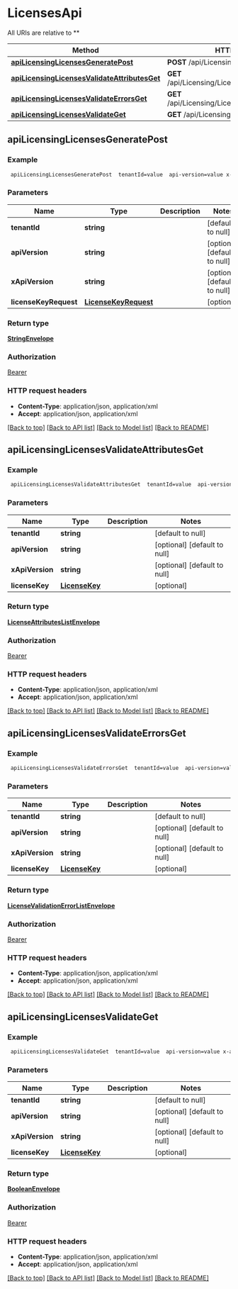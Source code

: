 # LicensesApi

All URIs are relative to **

Method | HTTP request | Description
------------- | ------------- | -------------
[**apiLicensingLicensesGeneratePost**](LicensesApi.md#apiLicensingLicensesGeneratePost) | **POST** /api/Licensing/Licenses/Generate | 
[**apiLicensingLicensesValidateAttributesGet**](LicensesApi.md#apiLicensingLicensesValidateAttributesGet) | **GET** /api/Licensing/Licenses/Validate/Attributes | 
[**apiLicensingLicensesValidateErrorsGet**](LicensesApi.md#apiLicensingLicensesValidateErrorsGet) | **GET** /api/Licensing/Licenses/Validate/Errors | 
[**apiLicensingLicensesValidateGet**](LicensesApi.md#apiLicensingLicensesValidateGet) | **GET** /api/Licensing/Licenses/Validate | 



## apiLicensingLicensesGeneratePost



### Example

```bash
 apiLicensingLicensesGeneratePost  tenantId=value  api-version=value x-api-version:value
```

### Parameters


Name | Type | Description  | Notes
------------- | ------------- | ------------- | -------------
 **tenantId** | **string** |  | [default to null]
 **apiVersion** | **string** |  | [optional] [default to null]
 **xApiVersion** | **string** |  | [optional] [default to null]
 **licenseKeyRequest** | [**LicenseKeyRequest**](LicenseKeyRequest.md) |  | [optional]

### Return type

[**StringEnvelope**](StringEnvelope.md)

### Authorization

[Bearer](../README.md#Bearer)

### HTTP request headers

- **Content-Type**: application/json, application/xml
- **Accept**: application/json, application/xml

[[Back to top]](#) [[Back to API list]](../README.md#documentation-for-api-endpoints) [[Back to Model list]](../README.md#documentation-for-models) [[Back to README]](../README.md)


## apiLicensingLicensesValidateAttributesGet



### Example

```bash
 apiLicensingLicensesValidateAttributesGet  tenantId=value  api-version=value x-api-version:value
```

### Parameters


Name | Type | Description  | Notes
------------- | ------------- | ------------- | -------------
 **tenantId** | **string** |  | [default to null]
 **apiVersion** | **string** |  | [optional] [default to null]
 **xApiVersion** | **string** |  | [optional] [default to null]
 **licenseKey** | [**LicenseKey**](LicenseKey.md) |  | [optional]

### Return type

[**LicenseAttributesListEnvelope**](LicenseAttributesListEnvelope.md)

### Authorization

[Bearer](../README.md#Bearer)

### HTTP request headers

- **Content-Type**: application/json, application/xml
- **Accept**: application/json, application/xml

[[Back to top]](#) [[Back to API list]](../README.md#documentation-for-api-endpoints) [[Back to Model list]](../README.md#documentation-for-models) [[Back to README]](../README.md)


## apiLicensingLicensesValidateErrorsGet



### Example

```bash
 apiLicensingLicensesValidateErrorsGet  tenantId=value  api-version=value x-api-version:value
```

### Parameters


Name | Type | Description  | Notes
------------- | ------------- | ------------- | -------------
 **tenantId** | **string** |  | [default to null]
 **apiVersion** | **string** |  | [optional] [default to null]
 **xApiVersion** | **string** |  | [optional] [default to null]
 **licenseKey** | [**LicenseKey**](LicenseKey.md) |  | [optional]

### Return type

[**LicenseValidationErrorListEnvelope**](LicenseValidationErrorListEnvelope.md)

### Authorization

[Bearer](../README.md#Bearer)

### HTTP request headers

- **Content-Type**: application/json, application/xml
- **Accept**: application/json, application/xml

[[Back to top]](#) [[Back to API list]](../README.md#documentation-for-api-endpoints) [[Back to Model list]](../README.md#documentation-for-models) [[Back to README]](../README.md)


## apiLicensingLicensesValidateGet



### Example

```bash
 apiLicensingLicensesValidateGet  tenantId=value  api-version=value x-api-version:value
```

### Parameters


Name | Type | Description  | Notes
------------- | ------------- | ------------- | -------------
 **tenantId** | **string** |  | [default to null]
 **apiVersion** | **string** |  | [optional] [default to null]
 **xApiVersion** | **string** |  | [optional] [default to null]
 **licenseKey** | [**LicenseKey**](LicenseKey.md) |  | [optional]

### Return type

[**BooleanEnvelope**](BooleanEnvelope.md)

### Authorization

[Bearer](../README.md#Bearer)

### HTTP request headers

- **Content-Type**: application/json, application/xml
- **Accept**: application/json, application/xml

[[Back to top]](#) [[Back to API list]](../README.md#documentation-for-api-endpoints) [[Back to Model list]](../README.md#documentation-for-models) [[Back to README]](../README.md)

